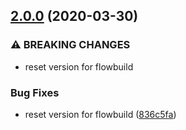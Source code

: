## [2.0.0](https://github.com/flow-build/compose/compare/v1.0.2...v2.0.0) (2020-03-30)


### ⚠ BREAKING CHANGES

* reset version for flowbuild

### Bug Fixes

* reset version for flowbuild ([836c5fa](https://github.com/flow-build/compose/commit/836c5fae8ae438925b87a0c2db27119477e045f6))
